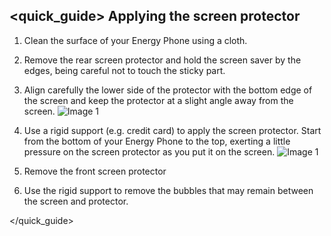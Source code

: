 ## <quick_guide> Applying the screen protector

1. Clean the surface of your Energy Phone using a cloth.

2. Remove the rear screen protector and hold the screen saver by the edges, being careful not to touch the sticky part.

3. Align carefully the lower side of the protector with the bottom edge of the screen and keep the protector at a slight angle away from the screen.
![Image 1](http://static.energysistem.com/images/manuals/42430/55a3a6de6c13f.jpg)
4. Use a rigid support (e.g. credit card) to apply the screen protector. Start from the bottom of your Energy Phone to the top, exerting a little pressure on the screen protector as you put it on the
screen.
![Image 1](http://static.energysistem.com/images/manuals/42430/55a3a6e8e41e0.jpg)
5. Remove the front screen protector
6. Use the rigid support to remove the bubbles that may remain between the screen and protector.

</quick_guide>
